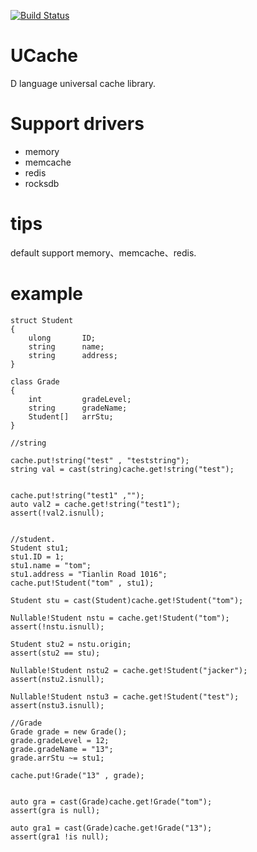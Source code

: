 [![Build Status](https://travis-ci.org/huntlabs/cache.svg?branch=master)](https://travis-ci.org/huntlabs/cache)
# UCache
D language universal cache library.

# Support drivers
 * memory
 * memcache
 * redis
 * rocksdb

# tips
default support memory、memcache、redis.

# example

	struct Student
	{
		ulong 		ID;
		string 		name;
		string		address;
	}

	class Grade
	{
		int 		gradeLevel;
		string  	gradeName;
		Student[]	arrStu;
	}

	//string

	cache.put!string("test" , "teststring");
	string val = cast(string)cache.get!string("test");


	cache.put!string("test1" ,"");
	auto val2 = cache.get!string("test1");
	assert(!val2.isnull);


	//student.
	Student stu1;
	stu1.ID = 1;
	stu1.name = "tom";
	stu1.address = "Tianlin Road 1016";
	cache.put!Student("tom" , stu1);

	Student stu = cast(Student)cache.get!Student("tom");

	Nullable!Student nstu = cache.get!Student("tom");
	assert(!nstu.isnull);

	Student stu2 = nstu.origin;
	assert(stu2 == stu);

	Nullable!Student nstu2 = cache.get!Student("jacker");
	assert(nstu2.isnull);

	Nullable!Student nstu3 = cache.get!Student("test");
	assert(nstu3.isnull);

	//Grade
	Grade grade = new Grade();
	grade.gradeLevel = 12;
	grade.gradeName = "13";
	grade.arrStu ~= stu1;

	cache.put!Grade("13" , grade);


	auto gra = cast(Grade)cache.get!Grade("tom");
	assert(gra is null);

	auto gra1 = cast(Grade)cache.get!Grade("13");
	assert(gra1 !is null);
	

